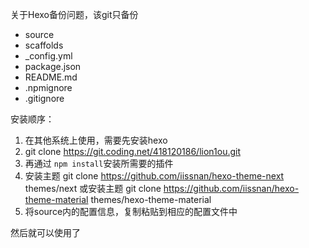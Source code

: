 关于Hexo备份问题，该git只备份

* source
* scaffolds
* _config.yml
* package.json
* README.md
* .npmignore
* .gitignore

安装顺序：

1. 在其他系统上使用，需要先安装hexo
2. git clone https://git.coding.net/418120186/lion1ou.git
3. 再通过 `npm install`安装所需要的插件
4. 安装主题 git clone https://github.com/iissnan/hexo-theme-next themes/next
或安装主题 git clone https://github.com/iissnan/hexo-theme-material themes/hexo-theme-material
5. 将source内的配置信息，复制粘贴到相应的配置文件中

然后就可以使用了
